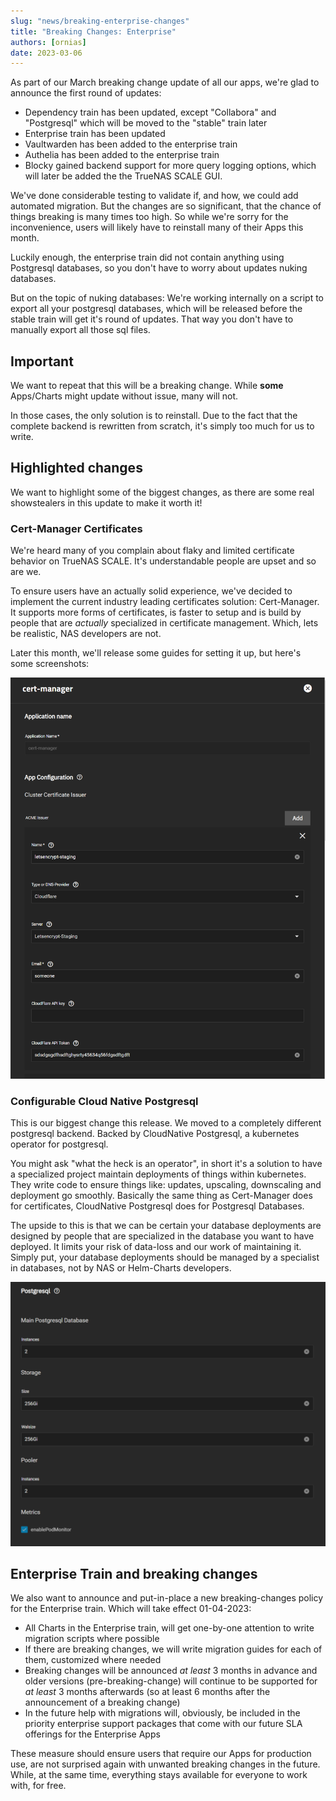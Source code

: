 ```yaml
---
slug: "news/breaking-enterprise-changes"
title: "Breaking Changes: Enterprise"
authors: [ornias]
date: 2023-03-06
---
```


As part of our March breaking change update of all our apps, we're glad to announce the first round of updates:

- Dependency train has been updated, except "Collabora" and "Postgresql" which will be moved to the "stable" train later
- Enterprise train has been updated
- Vaultwarden has been added to the enterprise train
- Authelia has been added to the enterprise train
- Blocky gained backend support for more query logging options, which will later be added the the TrueNAS SCALE GUI.

We've done considerable testing to validate if, and how, we could add automated migration. But the changes are so significant, that the chance of things breaking is many times too high. So while we're sorry for the inconvenience, users will likely have to reinstall many of their Apps this month.

Luckily enough, the enterprise train did not contain anything using Postgresql databases, so you don't have to worry about updates nuking databases.

But on the topic of nuking databases:
We're working internally on a script to export all your postgresql databases, which will be released before the stable train will get it's round of updates.
That way you don't have to manually export all those sql files.

## Important

We want to repeat that this will be a breaking change.
While **some** Apps/Charts might update without issue, many will not.

In those cases, the only solution is to reinstall. Due to the fact that the complete backend is rewritten from scratch, it's simply too much for us to write.

## Highlighted changes

We want to highlight some of the biggest changes, as there are some real showstealers in this update to make it worth it!

### Cert-Manager Certificates

We're heard many of you complain about flaky and limited certificate behavior on TrueNAS SCALE. It's understandable people are upset and so are we.

To ensure users have an actually solid experience, we've decided to implement the current industry leading certificates solution: Cert-Manager.
It supports more forms of certificates, is faster to setup and is build by people that are _actually_ specialized in certificate management. Which, lets be realistic, NAS developers are not.

Later this month, we'll release some guides for setting it up, but here's some screenshots:

![Cert-Manager App](./img/cert-manager.png)

### Configurable Cloud Native Postgresql

This is our biggest change this release. We moved to a completely different postgresql backend. Backed by CloudNative Postgresql, a kubernetes operator for postgresql.

You might ask "what the heck is an operator", in short it's a solution to have a specialized project maintain deployments of things within kubernetes.
They write code to ensure things like: updates, upscaling, downscaling and deployment go smoothly. Basically the same thing as Cert-Manager does for certificates, CloudNative Postgresql does for Postgresql Databases.

The upside to this is that we can be certain your database deployments are designed by people that are specialized in the database you want to have deployed. It limits your risk of data-loss and our work of maintaining it.
Simply put, your database deployments should be managed by a specialist in databases, not by NAS or Helm-Charts developers.

![Postgresql Settings](./img/postgresql.png)

## Enterprise Train and breaking changes

We also want to announce and put-in-place a new breaking-changes policy for the Enterprise train. Which will take effect 01-04-2023:

- All Charts in the Enterprise train, will get one-by-one attention to write migration scripts where possible
- If there are breaking changes, we will write migration guides for each of them, customized where needed
- Breaking changes will be announced _at least_ 3 months in advance and older versions (pre-breaking-change) will continue to be supported for _at least_ 3 months afterwards (so at least 6 months after the announcement of a breaking change)
- In the future help with migrations will, obviously, be included in the priority enterprise support packages that come with our future SLA offerings for the Enterprise Apps

These measure should ensure users that require our Apps for production use, are not surprised again with unwanted breaking changes in the future.
While, at the same time, everything stays available for everyone to work with, for free.

